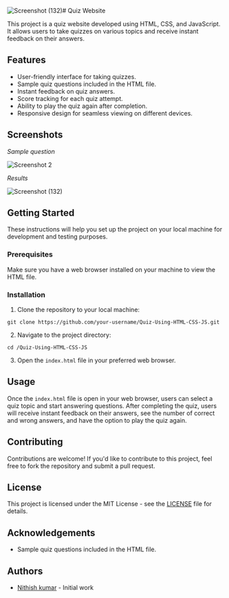 ![Screenshot (132)](https://github.com/nithiishkumarb/Quiz-Using-HTML-CSS-JS/assets/134282957/3f5ec867-b538-4d75-8f2c-5130997ebdea)# Quiz Website

This project is a quiz website developed using HTML, CSS, and JavaScript. It allows users to take quizzes on various topics and receive instant feedback on their answers.

## Features

- User-friendly interface for taking quizzes.
- Sample quiz questions included in the HTML file.
- Instant feedback on quiz answers.
- Score tracking for each quiz attempt.
- Ability to play the quiz again after completion.
- Responsive design for seamless viewing on different devices.

## Screenshots


*Sample question*

![Screenshot 2](screenshots/screenshot2.png)

*Results*

![Screenshot (132)](https://github.com/nithiishkumarb/Quiz-Using-HTML-CSS-JS/assets/134282957/03467850-a444-40c6-9267-00f800b4673c)


## Getting Started

These instructions will help you set up the project on your local machine for development and testing purposes.

### Prerequisites

Make sure you have a web browser installed on your machine to view the HTML file.

### Installation

1. Clone the repository to your local machine:
   
```git clone https://github.com/your-username/Quiz-Using-HTML-CSS-JS.git```

2. Navigate to the project directory:

```cd /Quiz-Using-HTML-CSS-JS```

3. Open the `index.html` file in your preferred web browser.

## Usage

Once the `index.html` file is open in your web browser, users can select a quiz topic and start answering questions. After completing the quiz, users will receive instant feedback on their answers, see the number of correct and wrong answers, and have the option to play the quiz again.

## Contributing

Contributions are welcome! If you'd like to contribute to this project, feel free to fork the repository and submit a pull request.

## License

This project is licensed under the MIT License - see the [LICENSE](LICENSE) file for details.

## Acknowledgements

- Sample quiz questions included in the HTML file.

## Authors

- [Nithish kumar](https://github.com/nithiishkumarb) - Initial work



